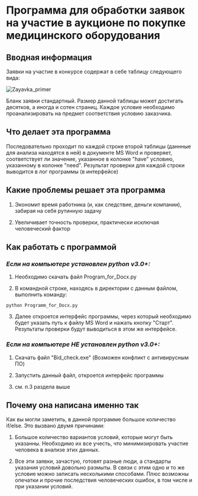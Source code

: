 # **Программа для обработки заявок на участие в аукционе по покупке медицинского оборудования**

## **Вводная информация**
Заявки на участие в конкурсе содержат в себе таблицу следующего вида:

![Zayavka_primer](https://user-images.githubusercontent.com/76068005/109053465-c9ce4f80-76ed-11eb-97c6-826ec47ff97b.png "Пример нужной нам таблицы в заявке")

Бланк заявки стандартный. Размер данной таблицы может достигать десятков, а иногда и сотен страниц. Каждое условие необходимо проанализировать на предмет соответствия условию заказчика.

## **Что делает эта программа**
Последовательно проходит по каждой строке второй таблицы (даннные для анализа находятся в ней) в документе MS Word и проверяет, соответствует ли значение, указанное в колонке "have" условию, указанному в колонке "need". Результат проверки для каждой строки выводится в лог программы (в интерфейсе)

## **Какие проблемы решает эта программа**
1) Экономит время работника (и, как следствие, деньги компании), забирая на себя рутинную задачу

2) Увеличивает точность проверки, практически исключая человеческий фактор

## **Как работать с программой**

### *Если на компьютере установлен python v3.0+:*

1) Необходимо скачать файл Program_for_Docx.py

2) В командной строке, находясь в директории с данным файлом, выполнить команду:
```
python Programm_for_Docx.py
```
3) Далее откроется интерфейс программы, через который необходимо будет указать путь к файлу MS Word и нажать кнопку "Старт". Результаты проверки будут выводиться в этом же интерфейсе.

### *Если на компьютере **НЕ** установлен python v3.0+:*

1) Скачать файл "Bid_check.exe" (Возможен конфликт с антивирусным ПО)

2) Запустить данный файл, откроется интерфейс программы

3) см. п.3 раздела выше

## Почему она написана именно так

Как вы могли заметить, в данной программе большое количество if/else. Это вызвано двумя причинами:

1) Большое количество вариантов условий, которые могут быть указанны. Необходимо их все учесть, что минимизировать участие человека в анализе этих данных.

2) Все эти заявки, зачастую, готовят разные люди, а стандарты указания условий довольно размыты. В связи с этим одно и то же условие можно записать несколькими способами. Плюс возможны опечатки и прочие последствия человеческих ошибок, в том числе и при указании условий.

